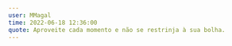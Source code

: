 ```yaml
---
user: MMagal
time: 2022-06-18 12:36:00
quote: Aproveite cada momento e não se restrinja à sua bolha.
---
```

